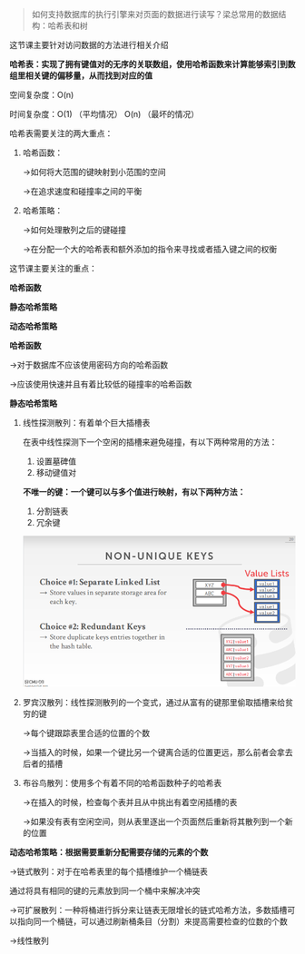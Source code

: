 > 如何支持数据库的执行引擎来对页面的数据进行读写？梁总常用的数据结构：哈希表和树
> 

这节课主要针对访问数据的方法进行相关介绍

**哈希表：实现了拥有键值对的无序的关联数组，使用哈希函数来计算能够索引到数组里相关键的偏移量，从而找到对应的值**

空间复杂度：O(n)

时间复杂度：O(1) （平均情况） O(n) （最坏的情况）

哈希表需要关注的两大重点：

1. 哈希函数：
    
    →如何将大范围的键映射到小范围的空间
    
    →在追求速度和碰撞率之间的平衡
    
2. 哈希策略：
    
    →如何处理散列之后的键碰撞
    
    →在分配一个大的哈希表和额外添加的指令来寻找或者插入键之间的权衡
    

这节课主要关注的重点：

**哈希函数**

**静态哈希策略**

**动态哈希策略**

**哈希函数**

→对于数据库不应该使用密码方向的哈希函数

→应该使用快速并且有着比较低的碰撞率的哈希函数

**静态哈希策略**

1. 线性探测散列：有着单个巨大插槽表
    
    在表中线性探测下一个空闲的插槽来避免碰撞，有以下两种常用的方法：
    
    1. 设置墓碑值
    2. 移动键值对
    
    **不唯一的键：一个键可以与多个值进行映射，有以下两种方法：**
    
    1. 分割链表
    2. 冗余键
    
    ![image1](/image/lecture6/1.png)
    
2. 罗宾汉散列：线性探测散列的一个变式，通过从富有的键那里偷取插槽来给贫穷的键
    
    →每个键跟踪表里合适的位置的个数
    
    →当插入的时候，如果一个键比另一个键离合适的位置更远，那么前者会拿去后者的插槽
    
3. 布谷鸟散列：使用多个有着不同的哈希函数种子的哈希表
    
    →在插入的时候，检查每个表并且从中挑出有着空闲插槽的表
    
    →如果没有表有空闲空间，则从表里逐出一个页面然后重新将其散列到一个新的位置
    

**动态哈希策略：根据需要重新分配需要存储的元素的个数**

→链式散列：对于在哈希表里的每个插槽维护一个桶链表

通过将具有相同的键的元素放到同一个桶中来解决冲突

→可扩展散列：一种将桶进行拆分来让链表无限增长的链式哈希方法，多数插槽可以指向同一个桶链，可以通过刷新桶条目（分割）来提高需要检查的位数的个数

→线性散列